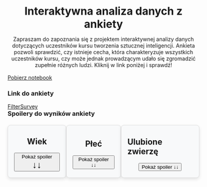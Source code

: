 <header style="margin-bottom: 1rem">
    <h1 style="margin-bottom: 0">Interaktywna analiza danych z ankiety</h1>
    <p>Zapraszam do zapoznania się z projektem interaktywnej analizy danych
    dotyczących uczestników kursu tworzenia sztucznej inteligencji. Ankieta pozwoli sprawdzić, czy istnieje cecha, która charakteryzuje wszystkich uczestników kursu, czy może jednak prowadzącym udało się zgromadzić zupełnie różnych ludzi.
    Kliknij w link poniżej i sprawdź!</p>
</header>

<a href="app.py" style="margin-bottom: 2rem" class="md-button md-button--primary">Pobierz notebook</a>

<h3>Link do ankiety</h3>
<a href="https://filtersurveyapp.streamlit.app/" style="margin-bottom: 2rem" class="md-button md-button--primary" target='_blank'>FilterSurvey</a>

<h3 style="margin-top: 0; margin-bottom: 0">Spoilery do wyników ankiety</h3>
<div style="display: flex">
    <div style="
            background-color: #f8f9fa;
            display: flex;
            flex-direction: column;
            justify-content: center;
            align-items: center;
            border: 1px solid #ddd;
            border-radius: 8px;
            padding: 0 16px 16px 16px;
            box-shadow: 0 4px 8px rgba(0, 0, 0, 0.1);
            max-width: 300px;
            margin: 20px auto;">
        <h2>Wiek</h2>
        <button id="show-button-age" class="md-button md-button--primary" onclick="toggleVisibilityAge()">Pokaż spoiler <span style="font-size: 1.5rem; font-weight: bold">↓↓</span></button>
        <button id="hide-button-age" class="md-button md-button--primary" style="display: none;" onclick="toggleVisibilityAge()">Ukryj spoiler</button>
        <div id="hidden-text-age" style="display: none; margin-top: 10px;">
            <p>Najstarsza osoba ma powyżej 65 lat!</p>
        </div>
    </div>
    <div style="
                background-color: #f8f9fa;
                display: flex;
                flex-direction: column;
                justify-content: center;
                align-items: center;
                border: 1px solid #ddd;
                border-radius: 8px;
                padding: 0 16px 16px 16px;
                box-shadow: 0 4px 8px rgba(0, 0, 0, 0.1);
                max-width: 300px;
                margin: 20px auto;">
        <h2>Płeć</h2>
        <button id="show-button-gender" class="md-button md-button--primary" onclick="toggleVisibilityGender()">Pokaż spoiler ↓↓</button>
        <button id="hide-button-gender" class="md-button md-button--primary" style="display: none;" onclick="toggleVisibilityGender()">Ukryj spoiler</button>
        <div id="hidden-text-gender" style="display: none; margin-top: 10px;">
            <p>Kobiety stanowią zaledwie ok. 23% ankietowanych!</p>
        </div>
    </div>
    <div style="
                background-color: #f8f9fa;
                display: flex;
                flex-direction: column;
                justify-content: center;
                align-items: center;
                border: 1px solid #ddd;
                border-radius: 8px;
                padding: 0 16px 16px 16px;
                box-shadow: 0 4px 8px rgba(0, 0, 0, 0.1);
                max-width: 300px;
                margin: 20px auto;">
        <h2>Ulubione zwierzę</h2>
        <button id="show-button-animal" class="md-button md-button--primary" onclick="toggleVisibilityAnimal()">Pokaż spoiler ↓↓</button>
        <button id="hide-button-animal" class="md-button md-button--primary" style="display: none;" onclick="toggleVisibilityAnimal()">Ukryj spoiler</button>
        <div id="hidden-text-animal" style="display: none; margin-top: 10px;">
            <p>Zdecydowanie psy!</p>
        </div>
    </div>
</div>
<script>
function toggleVisibilityAge() {

    var hiddenTextAge = document.getElementById("hidden-text-age");
    var showButtonAge = document.getElementById("show-button-age");
    var hideButtonAge = document.getElementById("hide-button-age");

    if (hiddenTextAge.style.display === "none") {
        hiddenTextAge.style.display = "block";
        showButtonAge.style.display = "none";
        hideButtonAge.style.display = "inline";
    } else {
        hiddenTextAge.style.display = "none";
        showButtonAge.style.display = "inline";
        hideButtonAge.style.display = "none";
    }
}
function toggleVisibilityGender() {

    var hiddenTextGender = document.getElementById("hidden-text-gender");
    var showButtonGender = document.getElementById("show-button-gender");
    var hideButtonGender = document.getElementById("hide-button-gender");

    if (hiddenTextGender.style.display === "none") {
        hiddenTextGender.style.display = "block";
        showButtonGender.style.display = "none";
        hideButtonGender.style.display = "inline";
    } else {
        hiddenTextGender.style.display = "none";
        showButtonGender.style.display = "inline";
        hideButtonGender.style.display = "none";
    }
}
function toggleVisibilityAnimal() {

    var hiddenTextAnimal = document.getElementById("hidden-text-animal");
    var showButtonAnimal = document.getElementById("show-button-animal");
    var hideButtonAnimal = document.getElementById("hide-button-animal");

    if (hiddenTextAnimal.style.display === "none") {
        hiddenTextAnimal.style.display = "block";
        showButtonAnimal.style.display = "none";
        hideButtonAnimal.style.display = "inline";
    } else {
        hiddenTextAnimal.style.display = "none";
        showButtonAnimal.style.display = "inline";
        hideButtonAnimal.style.display = "none";
    }
}
</script>



